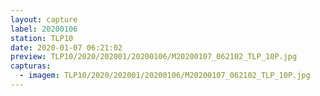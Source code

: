 ```yaml
---
layout: capture
label: 20200106
station: TLP10
date: 2020-01-07 06:21:02
preview: TLP10/2020/202001/20200106/M20200107_062102_TLP_10P.jpg
capturas:
  - imagem: TLP10/2020/202001/20200106/M20200107_062102_TLP_10P.jpg
---
```

